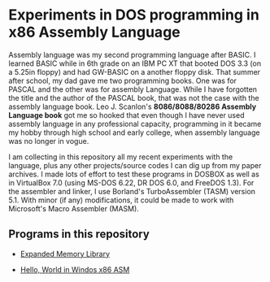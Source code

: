 # Experiments in DOS programming in x86 Assembly Language

Assembly language was my second programming language after BASIC. I learned BASIC while in 6th grade on an IBM PC XT that booted DOS 3.3 (on a 5.25in floppy) and had GW-BASIC on a another floppy disk. That summer after school, my dad gave me two programming books. One was for PASCAL and the other was for assembly Language. While I have forgotten the title and the author of the PASCAL book, that was not the case with the assembly language book. Leo J. Scanlon's **8086/8088/80286 Assembly Language book** got me so hooked that even though I have never used assembly language in any professional capacity, programming in it became my hobby through high school and early college, when assembly language was no longer in vogue.

I am collecting in this repository all my recent experiments with the language, plus any other projects/source codes I can dig up from my paper archives. I made lots of effort to test these programs in DOSBOX as well as in VirtualBox 7.0 (using MS-DOS 6.22, DR DOS 6.0, and FreeDOS 1.3). For the assembler and linker, I use Borland's TurboAssembler (TASM) version 5.1. With minor (if any) modifications, it could be made to work with Microsoft's Macro Assembler (MASM).

## Programs in this repository

- [Expanded Memory Library](emmdemo/README.md)

- [Hello, World in Windos x86 ASM](helloworld-windows/)